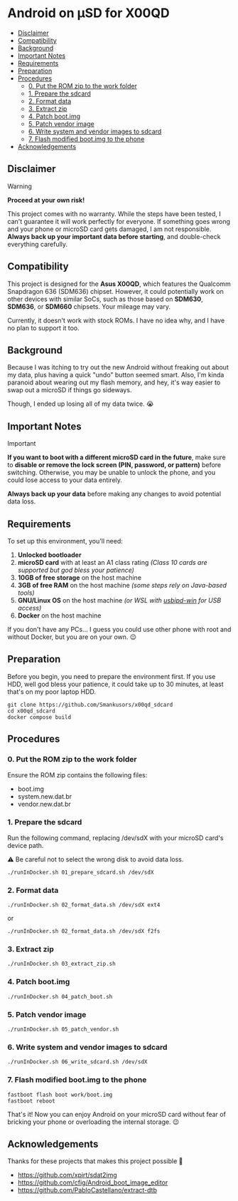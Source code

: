 # Android on µSD for X00QD

- [Disclaimer](#disclaimer)
- [Compatibility](#compatibility)
- [Background](#background)
- [Important Notes](#important-notes)
- [Requirements](#requirements)
- [Preparation](#preparation)
- [Procedures](#procedures)
  - [0. Put the ROM zip to the work folder](#0-put-the-rom-zip-to-the-work-folder)
  - [1. Prepare the sdcard](#1-prepare-the-sdcard)
  - [2. Format data](#2-format-data)
  - [3. Extract zip](#3-extract-zip)
  - [4. Patch boot.img](#4-patch-bootimg)
  - [5. Patch vendor image](#5-patch-vendor-image)
  - [6. Write system and vendor images to sdcard](#6-write-system-and-vendor-images-to-sdcard)
  - [7. Flash modified boot.img to the phone](#7-flash-modified-bootimg-to-the-phone)
- [Acknowledgements](#acknowledgements)

## Disclaimer

> [!WARNING]
> **Proceed at your own risk!**
>
> This project comes with no warranty. While the steps have been tested, I can't guarantee it will work perfectly for everyone. If something goes wrong and your phone or microSD card gets damaged, I am not responsible. **Always back up your important data before starting**, and double-check everything carefully.

## Compatibility

This project is designed for the **Asus X00QD**, which features the Qualcomm Snapdragon 636 (SDM636) chipset. However, it could potentially work on other devices with similar SoCs, such as those based on **SDM630**, **SDM636**, or **SDM660** chipsets. Your mileage may vary.

Currently, it doesn't work with stock ROMs. I have no idea why, and I have no plan to support it too.

## Background

Because I was itching to try out the new Android without freaking out about my data, plus having a quick "undo" button seemed smart. Also, I'm kinda paranoid about wearing out my flash memory, and hey, it's way easier to swap out a microSD if things go sideways.

Though, I ended up losing all of my data twice. 😭

## Important Notes

> [!IMPORTANT]
>
> **If you want to boot with a different microSD card in the future**, make sure to **disable or remove the lock screen (PIN, password, or pattern)** before switching. Otherwise, you may be unable to unlock the phone, and you could lose access to your data entirely.
>
> **Always back up your data** before making any changes to avoid potential data loss.

## Requirements

To set up this environment, you'll need:

1. **Unlocked bootloader**
2. **microSD card** with at least an A1 class rating *(Class 10 cards are supported but god bless your patience)*
3. **10GB of free storage** on the host machine
4. **3GB of free RAM** on the host machine *(some steps rely on Java-based tools)*
5. **GNU/Linux OS** on the host machine *(or WSL with [usbipd-win](https://github.com/dorssel/usbipd-win) for USB access)*
6. **Docker** on the host machine

If you don't have any PCs... I guess you could use other phone with root and without Docker, but you are on your own. 😉

## Preparation

Before you begin, you need to prepare the environment first. If you use HDD, well god bless your patience, it could take up to 30 minutes, at least that's on my poor laptop HDD.

```
git clone https://github.com/Smankusors/x00qd_sdcard
cd x00qd_sdcard
docker compose build
```

## Procedures

### 0. Put the ROM zip to the work folder

Ensure the ROM zip contains the following files:

* boot.img
* system.new.dat.br
* vendor.new.dat.br

### 1. Prepare the sdcard

Run the following command, replacing /dev/sdX with your microSD card's device path.

⚠️ Be careful not to select the wrong disk to avoid data loss.

```
./runInDocker.sh 01_prepare_sdcard.sh /dev/sdX
```

### 2. Format data

```
./runInDocker.sh 02_format_data.sh /dev/sdX ext4
```

or

```
./runInDocker.sh 02_format_data.sh /dev/sdX f2fs
```

### 3. Extract zip

```
./runInDocker.sh 03_extract_zip.sh
```

### 4. Patch boot.img

```
./runInDocker.sh 04_patch_boot.sh
```

### 5. Patch vendor image

```
./runInDocker.sh 05_patch_vendor.sh
```

### 6. Write system and vendor images to sdcard

```
./runInDocker.sh 06_write_sdcard.sh /dev/sdX
```

### 7. Flash modified boot.img to the phone

```
fastboot flash boot work/boot.img
fastboot reboot
```

That's it! Now you can enjoy Android on your microSD card without fear of bricking your phone or overloading the internal storage. 😉

## Acknowledgements

Thanks for these projects that makes this project possible 🙏

- https://github.com/xpirt/sdat2img
- https://github.com/cfig/Android_boot_image_editor
- https://github.com/PabloCastellano/extract-dtb
